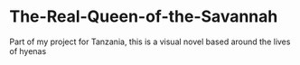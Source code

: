 # The-Real-Queen-of-the-Savannah
Part of my project for Tanzania, this is a visual novel based around the lives of hyenas

